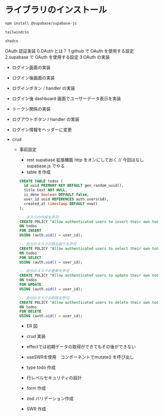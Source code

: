 # ライブラリのインストール

```bash
npm install @supabase/supabase-js
```

```sh
tailwindcss

shadcn
```

OAuth 認証実装
0.OAuth とは？
1.github で OAuth を使用する設定
2.supabase で OAuth を使用する設定
3.OAuth の実装

- ログイン画面の実装
- ログイン後画面の実装
- ログインボタン / handler の実装
- ログイン後 dashboard 画面でユーザーデータ表示を実装
- トークン関係の実装
- ログアウトボタン / handler の実装
- ログイン情報をヘッダーに変更
- crud

  - 事前設定

    - rest supabase 拡張機能 http をオンにしておく // 今回はなし　 supabase.js でやる
    - table を作成

    ```sql
    CREATE TABLE todos (
      id uuid PRIMARY KEY DEFAULT gen_random_uuid(),
      title text NOT NULL,
      is_done boolean DEFAULT false,
      user_id uuid REFERENCES auth.users(id),
      created_at timestamp DEFAULT now()
    );
    ```
    ```sql
    -- タスクの作成を許可
    CREATE POLICY "Allow authenticated users to insert their own todos"
    ON todos
    FOR INSERT
    USING (auth.uid() = user_id);

    -- 自分のタスクの読み取りを許可
    CREATE POLICY "Allow authenticated users to select their own todos"
    ON todos
    FOR SELECT
    USING (auth.uid() = user_id);

    -- 自分のタスクの更新を許可
    CREATE POLICY "Allow authenticated users to update their own todos"
    ON todos
    FOR UPDATE
    USING (auth.uid() = user_id);

    -- 自分のタスクの削除を許可
    CREATE POLICY "Allow authenticated users to delete their own todos"
    ON todos
    FOR DELETE
    USING (auth.uid() = user_id);
    ```

    - ER 図

    - crud 実装
    - effectでは初期データの取得ができてもその後ができない
    - useSWRを使用　コンポーネントでmutate() を呼び出し

    - type todo 作成
    - 行レベルセキュリティの設計



    - form 作成

    - zod バリデーション作成

    - SWR 作成
